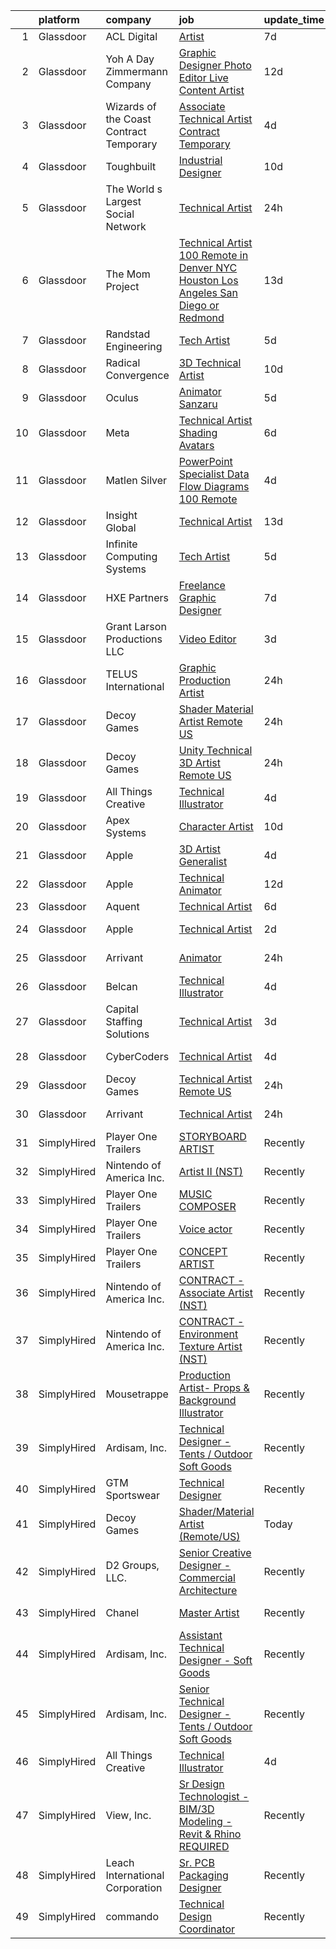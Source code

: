 

|    | platform    | company                                 | job                                                                                                                                                                                                                                                                                                                                                                                                                                                                                                                                                                                                                                                                                                                                                                                                                                                                                                                                                                                                                                                                                                                                                                                                                                                                                                                                                                                                                                                       | update_time   | location             |
|---:|:------------|:----------------------------------------|:----------------------------------------------------------------------------------------------------------------------------------------------------------------------------------------------------------------------------------------------------------------------------------------------------------------------------------------------------------------------------------------------------------------------------------------------------------------------------------------------------------------------------------------------------------------------------------------------------------------------------------------------------------------------------------------------------------------------------------------------------------------------------------------------------------------------------------------------------------------------------------------------------------------------------------------------------------------------------------------------------------------------------------------------------------------------------------------------------------------------------------------------------------------------------------------------------------------------------------------------------------------------------------------------------------------------------------------------------------------------------------------------------------------------------------------------------------|:--------------|:---------------------|
|  1 | Glassdoor   | ACL Digital                             | [Artist](https://www.glassdoor.com/partner/jobListing.htm?pos=108&ao=1110586&s=58&guid=0000018311af67a0aa8244a075b79bc5&src=GD_JOB_AD&t=SR&vt=w&ea=1&cs=1_7b2dea65&cb=1662449051928&jobListingId=1008101620931&cpc=9908D8D4413DBB8A&jrtk=3-0-1gc8qupu9kbm4801-1gc8qupurg2f6800-1e1e6a7596bc3497--6NYlbfkN0Aba5oU64R_O9Kj8y6RMdSSFXuPwn88DcWu9IRDlipDHjxHIIFB0atBqVJ04z1yB38sNRUaQYWnAKEphvg7lL8lXO8IqVxt434Q98Gc7yrsNslHBsmIeBGPsUtenThiWrPmLMkW9YCqY3Q5tb6FPlv2NuSf3xHOCUjiliOOPcFCEuAxpymEIeR4hIwIZU5-Q07HVi_53RtFGjZEILQEgzh9bjWI81jJ7lHuNnaSd-IFj3tjr8uLISkZ0tV67vt1w6zOB7N1usr3o-zeF4r0yoNV_8ZBRwrtsfxOxg1wNIBR5FC6dks-BtiJ-7qoGZQyXYXHB8LewJ4omB8wApof6_M3K_l5PHjvJJaCynAKLl3WDVZH-RF1aQ7RMPNd1E52gMctol1S2uqL2Gupfr4dCmCVG1EoRYDOCrqb1r4oMbrSF7aaGz3YdPiFNFB3AOxie7fYkzQ0tfAQM-h9EX2cpzSw3m21ymhXj4WTwosTtT3GrkBrte_gR_oV)                                                                                                                                                                                                                                                                                                                                                                                                                                                                                                                                                                                                                         | 7d            | Remote               |
|  2 | Glassdoor   | Yoh  A Day   Zimmermann Company         | [Graphic Designer Photo Editor   Live Content Artist](https://www.glassdoor.com/partner/jobListing.htm?pos=119&ao=1110586&s=58&guid=0000018311af67a0aa8244a075b79bc5&src=GD_JOB_AD&t=SR&vt=w&ea=1&cs=1_49c84ada&cb=1662449051930&jobListingId=1008092127841&cpc=155EB9D5185558AF&jrtk=3-0-1gc8qupu9kbm4801-1gc8qupurg2f6800-97c04bff3b3bab67--6NYlbfkN0Ae6Qmv8rNb3d5rEsMPL_plhvilYeiJERi7JqghURwQ9bq2mHgMGRGP2iYP1nqVQ_DIMryfs6BR5EyRixQCSfQQ1MuICmH795knzpaBdGJ9kSIKAtOkBBd-jxD4vAb_KigNpgnSCuBybEGJIMe3pDshcVyifdrpJZTLOeu60HVqNcceI-_ovfmSRkAMrHFc56Nbksu5FQC3_1wL69-0Xy11FQ2vNr-ZQKIV1UHxgxzai8dP6iTH80LtM66yvIf5ErMG1XDDjhDwph02kVwVWSebB21W5AQ3Y3Ol0mnBiEQAwECQ_VLDwD9phiaJ8hZ898yIMUhAmg2azk-PFrxSezttG9Esm6XXBF3Grq4tnYd_WmVJsYgkcemp0-fhFPGMT-blUzGBGO0dt5nz9iCJsbotL6eieI4479fSnuL0I0EDwfBayXvjEz6CK8QrjhJktOEZSNl21YfAwVhNIqzkhr4E8Am1LsX_PFlx9MRrOfpKtw%3D%3D)                                                                                                                                                                                                                                                                                                                                                                                                                                                                                                                                                                                | 12d           | San Diego, CA        |
|  3 | Glassdoor   | Wizards of the Coast Contract Temporary | [Associate Technical Artist  Contract Temporary ](https://www.glassdoor.com/partner/jobListing.htm?pos=125&ao=1136043&s=58&guid=0000018311af67a0aa8244a075b79bc5&src=GD_JOB_AD&t=SR&vt=w&ea=1&cs=1_b8293910&cb=1662449051930&jobListingId=1008111753420&jrtk=3-0-1gc8qupu9kbm4801-1gc8qupurg2f6800-9b60c39768e8b3d2-)                                                                                                                                                                                                                                                                                                                                                                                                                                                                                                                                                                                                                                                                                                                                                                                                                                                                                                                                                                                                                                                                                                                                     | 4d            | Renton, WA           |
|  4 | Glassdoor   | Toughbuilt                              | [Industrial Designer](https://www.glassdoor.com/partner/jobListing.htm?pos=112&ao=1110586&s=58&guid=0000018311af67a0aa8244a075b79bc5&src=GD_JOB_AD&t=SR&vt=w&ea=1&cs=1_cedaff81&cb=1662449051929&jobListingId=1008097155623&cpc=07D58528F3898F33&jrtk=3-0-1gc8qupu9kbm4801-1gc8qupurg2f6800-bd6e057162e15386--6NYlbfkN0C4BDBIIfYywdCnnQWSiy8nzgMXr_T-T3FVOPaJNWu58urVZR_WXMhr7GerRInzqyZodNFCU-1hxePv9TSo5-WxOfosiTA8u4e2wBpH9yUNgJzlsujyNpnDkKT3UNTvNTe6xSC2Izl9AqMOUTGHqiTcG7HVBVyoxSnDnAOWvtqTd7Fg62TqBdCV22qzM1Zolz7dPPzU21LrG_goAby63sRj5pTXfFIiroaCm7xM1nXruWzx0NDuVsYYX4HHKmvg9VjRyI53a4PBh5MLlyeEaYzFis9ueg6aIZJJQPqd6RMJAr-WGj50JpD2KTgm_xYvc1nXyE94PuzXV9HdwDUk_Cd73sW6tfsLvXdq3tUAWuauK01eJWyeGIETkwuChbJgAjllCfdOROd2BfyekduC_a8re7ViI-KwvLHTwl_QdieRVuf4e7qKUiT4bUH2jdmTlTPrLKwMeFoS3LgapUbF2JmUl_sxuuTI9ObD8e9j8dGipmmed4Y3hl1UhcG-uApc5CPOgjETs7He9Q%3D%3D)                                                                                                                                                                                                                                                                                                                                                                                                                                                                                                                                                                                | 10d           | Irvine, CA           |
|  5 | Glassdoor   | The World s Largest Social Network      | [Technical Artist](https://www.glassdoor.com/partner/jobListing.htm?pos=106&ao=1110586&s=58&guid=0000018311af67a0aa8244a075b79bc5&src=GD_JOB_AD&t=SR&vt=w&ea=1&cs=1_4f56a6c3&cb=1662449051928&jobListingId=1008119621893&cpc=2F9DD8B511C89582&jrtk=3-0-1gc8qupu9kbm4801-1gc8qupurg2f6800-965fa4679203ee31--6NYlbfkN0DSgjPPcnEdvoK3uuxfISLALE6pB1FR7YSHOr_tSg5_QGIhoz_2VqUepdcKLBLI_zSAkyoPLr8SW3FfEkHJ_qiI5RDq0LiClGu-LULNv5_viEarxV8-MoCSseMuDOhubK7TesTYt27YKo8C_3i3iI14o1pk30q-Muxtdt3gnS2UzBPJhjqABA_TkoyWI7gpyhttm-ALxTgG7lc3zdUmn6Rk-Q6XpVnnseHpvvC9b0F-3BgK1k9TuvRV_DJShe1xs2UXmD8_qUQgJgWb3Xa0wm5JOQgsIC--vfwcUD-aVZ_THD5D4SWhx2sBIUAnzR88kOq2D38jLsrAKTHWF43PQlu1M8Pst8Fk1-jHGPl7d1kySBCx__Ix_zkECcHha9vuHSLs6io8MAukY5k9UQDhs5_7gWzMWXxnSK3Sxd8d16MVm46Uqa0HF53aKdv_U9PRWSyDVz1NrC32vZgCU-CPbTfAXsFzB96WKv3S8uQNgHj202dsJP9mG6P4z2885fpORA0OKqROMyNUFPycv9HDrSpvjjCXVbvfbkiQdZ1GSRmmillz4xrmbF45rfZatIMlop-aiuBJifPIIZw-aHsIt9Sr)                                                                                                                                                                                                                                                                                                                                                                                                                                                                                                               | 24h           | Houston, TX          |
|  6 | Glassdoor   | The Mom Project                         | [Technical Artist  100  Remote in Denver  NYC  Houston  Los Angeles  San Diego  or Redmond ](https://www.glassdoor.com/partner/jobListing.htm?pos=110&ao=1110586&s=58&guid=0000018311af67a0aa8244a075b79bc5&src=GD_JOB_AD&t=SR&vt=w&cs=1_0bf867aa&cb=1662449051928&jobListingId=1008089604733&cpc=6193B0C32834B022&jrtk=3-0-1gc8qupu9kbm4801-1gc8qupurg2f6800-011df70f7a7e0083--6NYlbfkN0BDp_epf89aHDQhKpPegNJQ_ldQpEFZQsM9OcONMGxWx6pU56EKHF58QjVdAUvn2gWLKv-P-7olP8WnN5Tl5eJV-3PU1jso34-eqFixvDvuZbpYGY0YSDtiMawsPAox5ZPrkJStABbupnqNzMHVIFuuOwxUQLG37_8HhVGileQakx_REKlv5LmT7j80BcN6QQ9uZ18mBRtGKlU_2giLBcjzLmK1SPmAl9-srjUX5xuqXwsN27qKrs--l-Sx1RjAP9PGrFXkwMA1aLZnudzRR-EYhAhJpwSENe_T5fQFsKWO_M1P1F0EHnsNZUQiuQ1StMvtxfIVm8-Q_v2bHGhRnT-0Hm_xREeN280o-hQbcW8ksP2JUsfuu_qdo-6DJL85R2uod-9-QOlaoEynzWQhtTbgN7uWsDO1LSp6Z_uMpKDHafGmyjzzl6OcRh1myqu-1dKBUzzZCs8g-IMwPAOQzo22VkMwcFp0EvD1xCd-F8be65QP0Ja_47TMk0R84sNgBfsxSrGBHOmFNwoGlngPZxFJT7b3Xhtbw52xx_EiTMNDlCEIii-0D5aYR1hy0pGDQjA%3D)                                                                                                                                                                                                                                                                                                                                                                                                                                                            | 13d           | Denver, CO           |
|  7 | Glassdoor   | Randstad Engineering                    | [Tech Artist](https://www.glassdoor.com/partner/jobListing.htm?pos=116&ao=1110586&s=58&guid=0000018311af67a0aa8244a075b79bc5&src=GD_JOB_AD&t=SR&vt=w&ea=1&cs=1_9a17c6f3&cb=1662449051929&jobListingId=1008106187848&cpc=44CD5376B8534B8F&jrtk=3-0-1gc8qupu9kbm4801-1gc8qupurg2f6800-f366e541930d1bd7--6NYlbfkN0BDx217eft1lC7uqItkaModCFPNh_e0lnHdKkvEJecXwu4gIqA7CFTnvSYR8MShG5ZcSLjw79bpDEyNtFCh2lV0QKEIGPyIToWzUngx8TOqu761sETHLhm-p21WDsfE3kQbaR7Ki5QDKtuBQwSuqmlOkcWcOPtosII78uidkQeCd9wgMLZ_TysotPZqRLJ0hHjjcn-8NmtGeH2CBcixdHEaj7-LPVyfZ0svfhuJCqNI_S_BiAw39g5mbXLEaqTt3t9h_ox12VA1JEpJ81nw1zAp8nR_krzvyNQHPABRiqeM4ke1UKvvNo6o2vdFytZTPrdB0iJeKcOy25wqewVDkiHvBfbe7cLTGhWeGa1TrNWXuIdcbvw9OE9yEj4GUjchvxhRMKu6F9jM-unHJf5nSi-RULYUNH_Wxzl2wWjeOie2viU-_DW7evZ9eosnI53VjZJ0yzuI76mvQpb_lkiMsNElWTNHuHwrUGBJvoTGD8iFpCi-jD_0WqrFPcXcnm42TtNU2husgLtDA7kqumqQa9UsELcwGsG3dKl5Ebcl4iqTxofoBfsMzypirWvan93PRJ5wqCzIvZkScFwq54y0WvJFmWVQbm-OygzdBcJpt-KDUI9d6VXx-aQCReuedglkNfA%3D)                                                                                                                                                                                                                                                                                                                                                                                                                                                                      | 5d            | Schenectady, NY      |
|  8 | Glassdoor   | Radical Convergence                     | [3D Technical Artist](https://www.glassdoor.com/partner/jobListing.htm?pos=101&ao=1110586&s=58&guid=0000018311af67a0aa8244a075b79bc5&src=GD_JOB_AD&t=SR&vt=w&ea=1&cs=1_36719f72&cb=1662449051927&jobListingId=1008097066658&cpc=0C1A14C72F2C651E&jrtk=3-0-1gc8qupu9kbm4801-1gc8qupurg2f6800-a7612d726cf5865b--6NYlbfkN0BzyIYrTMR_AjNKh_kvAG8N613gtHPANQ3sdLTkrtBd-8IxFHTpUoltyjy1tpNRjPPxFEkWYV2Yxc-eV4StwXrz5_Po34-jnnJ8neRkcOOMurvGINYfxWdOjrt1Sh_fj-QrliwDMAMgMGKSZ7qj4Jr6xrIa9tka9VuIljn4xbhiNJgbZE4PjBggu8sVHCNB-g19sSwaakxAcC6pExGLWWR2sghSvziF1kjj5zBLr8eoiowcN-UogSPAlTgmdSKiflArEKE9_Cvp13G-b7q9MpM9OXDDh2aEeG9NPJpzclINozx_b6OL5Ah8TjhMSLsrgDv6f65c-RaweatwXQWPx20lcdpqAn--DY2xmsrdJEdx_pCTCu0s9SJYtbVMsQwjpDtlXkLQjs0pU_FtXB87J4yH19v25nGbiJKwVMjCCCpeoZybj-uiVr1Y5PHB_Q4a4qw_uvk24sQeP4DqE4CdOq1_NW5fyaEpVaBJWOP05M8clOQ6hwt8J5532KgeUcqzKmT0t7rgyQrHow%3D%3D)                                                                                                                                                                                                                                                                                                                                                                                                                                                                                                                                                                                | 10d           | Herndon, VA          |
|  9 | Glassdoor   | Oculus                                  | [Animator   Sanzaru](https://www.glassdoor.com/partner/jobListing.htm?pos=114&ao=1110586&s=58&guid=0000018311af67a0aa8244a075b79bc5&src=GD_JOB_AD&t=SR&vt=w&cs=1_724846d1&cb=1662449051928&jobListingId=1008107989369&cpc=0C139D4CAD5A6DB2&jrtk=3-0-1gc8qupu9kbm4801-1gc8qupurg2f6800-75245e87e8db6e8c--6NYlbfkN0DYl4UJW4r1Vl7FEn6T9F-rD9lpC-0oMJVSiWjK_MGUd8e8cHXcpv6KPyjLHZEfqkXwCrjci5IV6ZLm8kPtj3tr1HGtLjURCM6O00QyEjX0TGIouoQRA0h3IAyy6vhZyjWtYu8gn9rv4Bk44rb-dFTX5vcMkCRXyjuQ4w7-7ua_Nr6FAN2nFnxsTn2pw6Xn22NCKxut-gUcDajZnhwGKtTh3HLoz6aR5pb1H76qsqmHIRr-c4zLKF3NCCT6WpBYSn9MHPVMRX1R_cVOuL8W52Y9PXbNLs428QDc9J2t3TS-qd5EoLIThMV6yiM3axp5qg-1JsPu_h8ZJ6epIoHIf6tWOwRrPG-D5pkku1jsAZ8jSqyrpbieTUzCvMHDOLVZpk5202wYCVkK-fN6fMLEM2SQGoIjpzILl-kwvMqkNvct_1vmsPbSKgsHvpoBUa6ISepqJyAO_gFPQV2TX0KMumreyDuKGk9LJK3d8gGDijJXOkG0sBJ5_v20blizplCseVWV7cde5fV99Sq3CY89kZvELw8zXluoBc16QIN4lArtIlu97mpm05QbizTKX9Nzar6Mmykwqjg6lWRI5UnOjnimtffs8IV5L-gWcktMy2KCgttw6pKn1RzjbV78-3aIIYS1tMZm9TqrgUvCJZFUowUCllkVL0ZxwpbfXqZg6s3lCORu88ballE5FrVNvAmE-o2IIvatIqXJjUnKLPx1VzQMoF1KrOBDU8W_DrfQSDUi5lPc1WONK6vqsFiTwAU_md1_n-vwubfGL5vw5EhCZ1vTujxATpUYhassty91uwLznryr4dqq89I0s0C4w57Lu6ms_tHe4yW7UP1gOcOm4v-UGNm7twCy--ejSbKkTciy2xJwQmJp8hn6BoKvxFEdJ0ArPic46ETvnfpzOnOpPFYb66_uGyybryi3CaQP7KUMNFNtpk3bpFNmSzWnO82dK2VYq3jZQzSuMKc3a8Kf7HNOUtmukUFvVkmc3a12RTAZsdJC95EnfSOdgdS_5_4tPHQawyupr3fELh8gu5iQh_OebsKP2RdYb5DlQGNZi-EpyVKIa25_i1dh)                  | 5d            | Remote               |
| 10 | Glassdoor   | Meta                                    | [Technical Artist  Shading  Avatars ](https://www.glassdoor.com/partner/jobListing.htm?pos=103&ao=1110586&s=58&guid=0000018311af67a0aa8244a075b79bc5&src=GD_JOB_AD&t=SR&vt=w&cs=1_71a10a3f&cb=1662449051927&jobListingId=1008104919858&cpc=5EFBB0462F9C6B7A&jrtk=3-0-1gc8qupu9kbm4801-1gc8qupurg2f6800-f15d80185ea8b6cb--6NYlbfkN0DYl4UJW4r1Vl7FEn6T9F-rD9lpC-0oMJVSiWjK_MGUd8e8cHXcpv6KPyjLHZEfqkWmIihMCJXc31fMADfN0gJ7IUkPxhTp1nyQtrbvzomRIl047Bd7eGennDhYyBKwa6LFWtvklSdcE7P7hOAfvItVNb7U6znhKcTIS6fI4UQgWLG352V_IizaADTTqeeBU46CHtIxToHssjhaDcPZA3WYny9jouN7c4F-zZI3Y1Lmvm4d8LD46gfW0l-vGOGhjkHVQC4Jb_ce5qY01_c05J7i-Qbc_FqKtc0uFNBUqZ9RMctnYwuTnZ1yblOSE65BfF2bLzdDfVaghpBlsx4v6YsF0XcDvCN-6JD_5G5D57S4VAwXqLFcFwKwxHXgKcpKHEyVExIUSmVmv-MloYwobK8Hr8oS0S6bnxdMv1-kZqnL1lvO7CO0rW14YX9z1luRaag_dledLp11Gt6icxOZWeg9DRnJMfRRlWgRFn3o8D7DXGRR_FibyMQl8cYKrIBfRqW95-DsR_9bm4hFXFeoUkPH4V8-Vy_6iP3C_9N8K0ENdQgW1ziUYeXnpaTl-iuMl3ifju6a5411j-dzIz3fxfyFO73obgwFK16mhA_NvQ7n0YwcbZYqksdPOleaZaW5Vo07Yw6UsP-qNBL3GQkYYaclnU6qONJ5jYeNyUqZ2vCjHhktFB9MzhMYVQhcx53JDGsMvvsLXwS1DIQZEVKUoQArIrsbKP3YcjftOYwaLdk8frj3lV_rN6Kbfa5HDZafPEMNPfEQpJgInBy0_XmV5ZinJ_wyS_PvjUtsVY0-kmCWIrFBk88MgHLGogH4LBMq0VE5nypuF8POlNrNEklE-EboNGXAzMsEJ6etVIo1-KN0sleK0YO9N69l1Y7T9dfAIQpdfd-jpNEV7I5CdqSKwo2VNCqpFy9ooFxNq168tqdKatEVQGsrZ_ZavX4GfHCZ86Kc5XurQpumKG4ln5ZEiM86jmBvvWEfMgXK--TEglUzjRvU9lw1WaqplKFvizMHLhQNcpNPYzV4DOtemSXnxPIjTr97n3SIO4hG3eCk_J5S8dlkxRm_Rvbq) | 6d            | Remote               |
| 11 | Glassdoor   | Matlen Silver                           | [PowerPoint Specialist   Data Flow Diagrams   100  Remote](https://www.glassdoor.com/partner/jobListing.htm?pos=121&ao=1110586&s=58&guid=0000018311af67a0aa8244a075b79bc5&src=GD_JOB_AD&t=SR&vt=w&ea=1&cs=1_9fb49577&cb=1662449051930&jobListingId=1008111947799&cpc=3DB599BF2F4828F0&jrtk=3-0-1gc8qupu9kbm4801-1gc8qupurg2f6800-eab16866fc9fba4b--6NYlbfkN0ADTliTSg4K3aDxe8vkHVVj5ml6bx8ND6Ab8oliGx3AtQak9O875La2bFZ7Jqdg5u1hR0ihtLqLktPYrQiowh77RCG3FAjsIf-2PZJZy6EJMInafb7bSdZVoH8o2-4b7knh73t0ueW9YDnYPdD--61Kp3l6F9SI5YvNitKsuKWMbzzzb36HDkdMaIodpaMhsl9SUcHq0UMPBkHWBA4io0HQtJuhzQRJt3Tm5cuBTPqOlcZy2yLzztfXNlfg2hNQxbiNyNEdxP9LtOyKSCwtLN6RC9FwMiL2iB0wtZ7_LFAaue1cDfeTPYaAq00ptuDfU8dB0Wiuz1qpiaejApVWsvewEK-ucZpIN7Vi5_nQkB1KpjVVFiRk4HD2AaN7CUWR76QR1LAnjGirGiWqzqTEfl6X1u2PffzXmNHIIRtq1dNlrLvZp3vz9qJlyrnVc3czO9AKBWIRi2rNQwBlr-P10vDlJpCdGdy2U4F_Vb1Zx-LIjFgctU-Ye9gD)                                                                                                                                                                                                                                                                                                                                                                                                                                                                                                                                                                       | 4d            | Charlotte, NC        |
| 12 | Glassdoor   | Insight Global                          | [Technical Artist](https://www.glassdoor.com/partner/jobListing.htm?pos=109&ao=1110586&s=58&guid=0000018311af67a0aa8244a075b79bc5&src=GD_JOB_AD&t=SR&vt=w&ea=1&cs=1_63c8fb40&cb=1662449051928&jobListingId=1008089017679&cpc=42BEC95245890617&jrtk=3-0-1gc8qupu9kbm4801-1gc8qupurg2f6800-a7fbde667ab2a6fc--6NYlbfkN0BKkHZu3wF05EeDimN_p6sYpKCMArvwa95YdH7UpkaBCuXZAtggzO9lGKJZ-EjBDGEdbzM3gPxmlHuICIvOs2FJwMgv4uDhyZtWA_QXg6qexwF2Un89w_ZzG1o_phHsJbMCWJ0eaglmcYnIpDVJcUYPOdMFv_0U6dWcDoK4LiIZ9RnNRVmPJZ3cBoofKbpM5IptgaZwhyPreDyHL_y_anoX1Oi3TUJ_4eulYeKhR7zrPCKQTR3VvowW1TmLYAIcvZjL6U_uqg69_80QtjpjBRuQ3vSOaunxW7KU3Qz2uPxMiMYbI7svXlVnMiRalVmWwjZoW7NZqeCtgG48CND3chNygQQOiXxvzCembvzuSOstAUCgKAf3VsI0ChPJfFrtX_fCbCKd2TOOyl5C5ok2XqQzV03NM9YMOYV40zYwg3sqKYKSamkrdeYegvovwOPWxMXgvS2LBGN2mOySdZkpZ9vxAlfinAN5MeMYcs1QD6uv9zoN_CFperX2xpeVScv9VzI%3D)                                                                                                                                                                                                                                                                                                                                                                                                                                                                                                                                                                                                 | 13d           | Remote               |
| 13 | Glassdoor   | Infinite Computing Systems              | [Tech Artist](https://www.glassdoor.com/partner/jobListing.htm?pos=130&ao=1136043&s=58&guid=0000018311af67a0aa8244a075b79bc5&src=GD_JOB_AD&t=SR&vt=w&ea=1&cs=1_e3646b05&cb=1662449051930&jobListingId=1008105970730&jrtk=3-0-1gc8qupu9kbm4801-1gc8qupurg2f6800-acf13267fac18e7f-)                                                                                                                                                                                                                                                                                                                                                                                                                                                                                                                                                                                                                                                                                                                                                                                                                                                                                                                                                                                                                                                                                                                                                                         | 5d            | Remote               |
| 14 | Glassdoor   | HXE Partners                            | [Freelance Graphic Designer](https://www.glassdoor.com/partner/jobListing.htm?pos=129&ao=1136043&s=58&guid=0000018311af67a0aa8244a075b79bc5&src=GD_JOB_AD&t=SR&vt=w&ea=1&cs=1_61e0beed&cb=1662449051930&jobListingId=1008101505024&jrtk=3-0-1gc8qupu9kbm4801-1gc8qupurg2f6800-7135aea3e10c5d56-)                                                                                                                                                                                                                                                                                                                                                                                                                                                                                                                                                                                                                                                                                                                                                                                                                                                                                                                                                                                                                                                                                                                                                          | 7d            | Remote               |
| 15 | Glassdoor   | Grant Larson Productions  LLC           | [Video Editor](https://www.glassdoor.com/partner/jobListing.htm?pos=105&ao=1110586&s=58&guid=0000018311af67a0aa8244a075b79bc5&src=GD_JOB_AD&t=SR&vt=w&ea=1&cs=1_ab7f8a43&cb=1662449051927&jobListingId=1008113791093&cpc=2CAED5C921A5F994&jrtk=3-0-1gc8qupu9kbm4801-1gc8qupurg2f6800-a45d37a481780356--6NYlbfkN0BSBS2CirgMVZwgtbCv8gu1SBRnAnro82jSX6S-53mZbkNudS8Ubid4y-rlwSTn0DsSTRGDi109R0Mg3Ic8tfY0zx7IO_kjz-glKrP6y7yQsTy7BNqiWjSSyrgQTGNSpkUdr7oOpPMiONr1Ku57FEbRHzemcQB308JcXN-Udhqqh64qwnnX3KqZbkNG6g6AJ5hSM9g1xWAcdzqb5Zm1bfpKiTliMh64Z_qxrbhrDbYxExVxZ1a8nTVO-dKXCcbkgsdhYX9hI-Yl3F4QR0URMK30hvqs4a8nApMPKt76WjDm8C6-i8vlsNQBfaA8LhpONoF_QLwpuk1K4Kzh9Cr0I-yLPBvqH5X9sOhHSMsSqzu3RnzpzqPe7JAu5--FDd40Q62086kUqbhatheBADgV0oXG5CJor4C_3UiFJa8_HOSfqibP0AgW1jPDT2V-xXoJ0IjXULMb0sXEtmKtUGpyTE01BRLbDDQtmr9eHXF7K9Jyng%3D%3D)                                                                                                                                                                                                                                                                                                                                                                                                                                                                                                                                                                                                                       | 3d            | Remote               |
| 16 | Glassdoor   | TELUS International                     | [Graphic Production Artist](https://www.glassdoor.com/partner/jobListing.htm?pos=104&ao=1110586&s=58&guid=0000018311af67a0aa8244a075b79bc5&src=GD_JOB_AD&t=SR&vt=w&cs=1_16fe4503&cb=1662449051927&jobListingId=1008118843738&cpc=C5F9C09AE97B3D2F&jrtk=3-0-1gc8qupu9kbm4801-1gc8qupurg2f6800-dbf9ee7e1128cb83--6NYlbfkN0ASGRjV6jHaJrJgvD6pHK_u_pdnjoX5TfpqQYTEyv8RZWR7Y1XvhvW9_ACQ186pSUgkjj2jmKRB7s_fGAVd6Nt0EKAl41wMjFNei7c6CbObkycd4haijEZh2qkgvuXNUUA3N9h3W0jrSBZd14FFE799YnyE6xOxtZSulJyIKt_UUI3-ML2hKgYScwhZD8Qb7duW547hyuUmdq7dHMSd6vkl-9RM-VLF8pdkTi3c7LYiYMSgKE8D4CojIjjcBRUb8WjvnfPlhp_wRTl5oPw0HBlPTV_7dL0-ajle4I9nL4awpXSM6amTTMH1qbEDj8AHCha1Y_rDBOwXv58nE-6q_e680_uJmRyEHtqSHj7kzwR_jZ7m74yD-UudaN-A1cWUBXFQ86G2eaw_ENDgdf6sFedNuk8sbvvnivMfaPh3AAHiLZ44RxWe0WkfRfwDzRYMaYuudpJsv-hfNvdOwvL0f8Z2vDhm_R5P6DaVIiIor0OumsjL5Ho7LiNtAoHprVrPIcZ9vBiBORs76x0o45zzQcF2meziXBF3fctJuPd4BorkQ118SDicTW6DW1ti8rZu8jY%3D)                                                                                                                                                                                                                                                                                                                                                                                                                                                                                                                             | 24h           | Austin, TX           |
| 17 | Glassdoor   | Decoy Games                             | [Shader Material Artist  Remote US ](https://www.glassdoor.com/partner/jobListing.htm?pos=128&ao=1136043&s=58&guid=0000018311af67a0aa8244a075b79bc5&src=GD_JOB_AD&t=SR&vt=w&ea=1&cs=1_1b404689&cb=1662449051930&jobListingId=1008119531425&jrtk=3-0-1gc8qupu9kbm4801-1gc8qupurg2f6800-a9a38e8225813338-)                                                                                                                                                                                                                                                                                                                                                                                                                                                                                                                                                                                                                                                                                                                                                                                                                                                                                                                                                                                                                                                                                                                                                  | 24h           | Boston, MA           |
| 18 | Glassdoor   | Decoy Games                             | [Unity Technical 3D Artist  Remote US ](https://www.glassdoor.com/partner/jobListing.htm?pos=126&ao=1136043&s=58&guid=0000018311af67a0aa8244a075b79bc5&src=GD_JOB_AD&t=SR&vt=w&ea=1&cs=1_5bba0c37&cb=1662449051930&jobListingId=1008119531451&jrtk=3-0-1gc8qupu9kbm4801-1gc8qupurg2f6800-51e1440b4967bbcd-)                                                                                                                                                                                                                                                                                                                                                                                                                                                                                                                                                                                                                                                                                                                                                                                                                                                                                                                                                                                                                                                                                                                                               | 24h           | Boston, MA           |
| 19 | Glassdoor   | All Things Creative                     | [Technical Illustrator](https://www.glassdoor.com/partner/jobListing.htm?pos=124&ao=1136043&s=58&guid=0000018311af67a0aa8244a075b79bc5&src=GD_JOB_AD&t=SR&vt=w&ea=1&cs=1_77c8b51d&cb=1662449051930&jobListingId=1008111221135&jrtk=3-0-1gc8qupu9kbm4801-1gc8qupurg2f6800-2b3e7b610dd762fa-)                                                                                                                                                                                                                                                                                                                                                                                                                                                                                                                                                                                                                                                                                                                                                                                                                                                                                                                                                                                                                                                                                                                                                               | 4d            | Remote               |
| 20 | Glassdoor   | Apex Systems                            | [Character Artist](https://www.glassdoor.com/partner/jobListing.htm?pos=120&ao=1110586&s=58&guid=0000018311af67a0aa8244a075b79bc5&src=GD_JOB_AD&t=SR&vt=w&ea=1&cs=1_494c1276&cb=1662449051930&jobListingId=1008097719675&cpc=FA84DF7EA1EC2398&jrtk=3-0-1gc8qupu9kbm4801-1gc8qupurg2f6800-967b45367f948e99--6NYlbfkN0DqWjE27Bj7wQp7zwejGyju2OyxUuq4SEucXSyN07WCWejYvQmJsgF2DYF8Y-TYieBtO9Fuiu0neOW4RhmIKIg3-EVwkTh3DhjKIbAXyj4m-mSde_Htv6Su9ibIuD5ujlWP6W86wL5eYYYaW7tz4jSwpO5PAr4CfMs1r1RiN2gTN5-xb5eJ-3ha5REB9786VE_s675w0417_AzPiCFGjsSyncBlN2DigHIugPC9fIa2BZijvs1UwGFO5xOyLhsXDedPG6_ySTM8dpVqJlg2NZT4gpctQDBLY2d5J4DvIYWR5wPw6zuAKnFtGoLT7h2KEfywhq8p55Ckn-MnYlEArvTqQ8Oal8qiPcvAOPZrfbmbuEivm1sYOVFnjjWyUNA37FlgrlyvFmDi1fAFSLGDkLL7dMN139_ppTp_sLzGQebzTT-tlmAOyCK0R-TnZZlQztYS7uptLiLqrxJYNyp25J2dj4tFghkXyx9_q7T9lX7l9KAYC39ekwda4zSrRTZd7gMoEULVARtmLDdY0Yk1jg3tPwMdFYvWlBoEJAnykFgzNTU9wRTMmjNkzs0XjupE5Krjub-EPyLrMDBY8pc8D08KL1eeViq5OpQngvg18foxS-wYQE4X37Wym8pYiDQP30ZirxnilkaIbQ%3D%3D)                                                                                                                                                                                                                                                                                                                                                                                                                                                   | 10d           | Redmond, WA          |
| 21 | Glassdoor   | Apple                                   | [3D Artist Generalist](https://www.glassdoor.com/partner/jobListing.htm?pos=111&ao=1110586&s=58&guid=0000018311af67a0aa8244a075b79bc5&src=GD_JOB_AD&t=SR&vt=w&cs=1_392f1915&cb=1662449051928&jobListingId=1008109245316&cpc=8795CF9063CD573D&jrtk=3-0-1gc8qupu9kbm4801-1gc8qupurg2f6800-d784ba83259f09ea--6NYlbfkN0BvKrLyj5gPmtZO9T8euul8TCxuuKNOtzRJOomxnwSEodTz2Bc-sPZlt2Zgji_QUXGVpwHf65rtEzUPvsInAakSYAvXtNwrGawWajzblR9KaYluJgpvGJQYHK2Kud2q971ApA8xkG0mvc0tqLWOduEoH7jYY7M1INvGwX1IM07wG9-8UMt4KWcypurV-9reXZWgd1esMMk4idH_5vhXRY00X9UgT9Wn9APq9zr1sVI_7ao_bfXpX61JvSRk-CIKknVQ44bF-tzhjJNaFu9628sexhMD8YtMTE5aH3T_4JMYu2I1hxHAvqxctx3_gYqWnFEN8MC_YFS3_fSQzRJ1xdvD8UUcUpQkaG9EGQbevOhVgrBOcyRw4QkFQhB-4ctXdvwMibWYvfAk4KbvRD-tt1wftZUIn7EE1dFanixhTSv7u4Wo7d-I04eGhjY1dgkEvOhspGCxA1QV_8yWB3Fd-d2iE4VRtk_tkyPbm5_KUaMeCy5OWIWl9VqJfZfnoT_Uinh9nctC1vQ8vwiV9zdvFuftOkyyHThR_Tz5veoaCSuAyvX_dgZ5GOUaWLKZ66nFrWEQFqvPg0ewpgNOKPezqjk1iFqzW3jLW89Ddj7r2I61Jje6LD7gD30zBIpEbhKchWw5I20gJvQAb199MPQU6lQ0gXImAridtwrcWAln1ke2KPoOHB8-pwzBnSucQTjVRZY_Tm_Iix4BHbbVl29vD8V60nOV8BhFDEXWj7qTJ-UCIwhCh7NXvGe7D6XGQ9VwZIhabSvPxwk8KjsXMkz_AeTw1bdCyd3CIHb6GMBrZkNot0OC25kxVVho4gwAoLTWFWS78xZXmxofBJsFMLt7YiXvR6VoTysh2BmIpCb-xmPhbQWLas8Qkmefu6OP63MUw5h3s1ClIZNKMwxKUUJOtkJSk04XAmi6k6BUZ3K8uWidnuHukKPVmQI5L4aOVcE1CVU%3D)                                                                                                                                  | 4d            | Cupertino, CA        |
| 22 | Glassdoor   | Apple                                   | [Technical Animator](https://www.glassdoor.com/partner/jobListing.htm?pos=115&ao=1110586&s=58&guid=0000018311af67a0aa8244a075b79bc5&src=GD_JOB_AD&t=SR&vt=w&cs=1_cd103f46&cb=1662449051929&jobListingId=1008090134176&cpc=8795CF9063CD573D&jrtk=3-0-1gc8qupu9kbm4801-1gc8qupurg2f6800-ece259691fc1a187--6NYlbfkN0BvKrLyj5gPmtZO9T8euul8TCxuuKNOtzRJOomxnwSEodTz2Bc-sPZl5OJ9R4TJsNflNR3hHzyZX-64B_UL7IDKvkN6RSaLfddMdiMXoIYHisEk8nKfiYOmfhbtvXYP2gnb84rboCVPymwgfR3ejBeiOQuXxlrPkMA-sOuDSqaXyHuJ1hBhl4DM8FrpiZNy8ZW7WuopZJ_508gfxaDtb8xvsnR6o07OA1WaNB95akxCxYBh6s4ZoWcywiFdwCpq4cCe5Rhfhnd-kZ3tXlwwDO_aUv4855nrGmgcjerLb0HZieuAe8XRauR2zQp6xtrmf53h3w0C2C8TXydEnxi42DlSGzFGjM5XHrNjyNCXrIaPRaRLcWfpxE_LMzEZUX8T6hpukONHyiYQ8_xaGr6gP6xUIXKeCBWZdp3ixz6av9zemFuA0A7DgBNlznlclSXRgUs4_IfZY_iTzMpfdVI0DLEjdhewPy12RQLgOD9CgFSbgnxBcK1s4X3En3bms2uaOi2zKJuGF536nPUFAo7kp0vdSqlhy8TXsVCG3dRNg7BzjoRx_ZFf7W7YaaDHMenDV4xG217sNbHVlwkMSKH7GPErblE4VUrfRHe65UE_6RQCyzh0Owh8nOimfCKrX2TkfJZaFTvGF3Ja-sU1yhiDrVtHcyO-Q4OOyPBSSkLyjclQTiXgay5FeMNpSbQxyBQPuVtuWg1mu1RJLn5gLwmrokwt6ztvOEKp7VkkYWBfEqRUnZzBULbG3dB4ntxYrrRxLkFjaSovuM5y1gr5lOd2xOTG78VdIHBMKlJDjHgE0LZBPlq_9RAj0KSa-N0-LjArCqSzt2ecj5ClXSWrMhq5jiIosHjGyduPk-Ev95u9KMF8-9irOwPdb-35EnrQG11N6pwRuRqzim2tl1dCCYoIHVGRvfMZxv_8z-saSGt_KNnT7re9NhuQX3nI)                                                                                                                                                  | 12d           | Culver City, CA      |
| 23 | Glassdoor   | Aquent                                  | [Technical Artist](https://www.glassdoor.com/partner/jobListing.htm?pos=118&ao=1110586&s=58&guid=0000018311af67a0aa8244a075b79bc5&src=GD_JOB_AD&t=SR&vt=w&cs=1_2aa3806b&cb=1662449051929&jobListingId=1008104453826&cpc=451933188B21919D&jrtk=3-0-1gc8qupu9kbm4801-1gc8qupurg2f6800-1fa9cdc9e73993e3--6NYlbfkN0DMrcEu7yrtATojKJA7cEzGQ3FdRGWLh0CZQInL4ECGI9gD0Wolx9R2EDT7B77c2cRUFFR_9LsM2S6ffF7Xim_fQOdnmUBUFOqa2vFCIMtvrpVYp3QQqm6UG379F_HCo3mUf9MEk0thtNJ2f3zWIP5-D7vsr-zzs3LPNg0gIk62c4-MLOplcTDAZFIK0oNHmitwV0MFXruyW6XN7AwCMD8BbZvpc_ssQilDGlfqCACPX6Zma8g_Qrkcq5e5hfGH27WsRkwAG8Kw_h7YSjG0EcWSqLfZX-MOzaudBogDJXE8NXucoxE1WRXVmcvTW7737SCm3YuE26grP0dY5ro8oXC-Pj-aTkcvLBizvg1skR0fie_cM9Qw1D8dZzqtUi5G0_eMDlQl5Hi-BiUb3_0sS0VngE3MQsZGAS3i3wIJfmXlzsKVJZnMP2MBdpUMxazUW1C7mV_yJRVGdyDwepPrL_jN)                                                                                                                                                                                                                                                                                                                                                                                                                                                                                                                                                                                                                                                    | 6d            | Remote               |
| 24 | Glassdoor   | Apple                                   | [Technical Artist](https://www.glassdoor.com/partner/jobListing.htm?pos=107&ao=1110586&s=58&guid=0000018311af67a0aa8244a075b79bc5&src=GD_JOB_AD&t=SR&vt=w&cs=1_e94dfdd7&cb=1662449051927&jobListingId=1008115940455&cpc=F41FEAB56D215062&jrtk=3-0-1gc8qupu9kbm4801-1gc8qupurg2f6800-cb26aa2800f8e62c--6NYlbfkN0BvKrLyj5gPmtZO9T8euul8TCxuuKNOtzRJOomxnwSEodTz2Bc-sPZl5OJ9R4TJsNdNXIS6AYMhnDeuLeYf09fku5S4BRpx5G7O5UyRcnyXCpoNWCQJTasVh-1zoTv5qa72oX2Jpm-QjlUm8yViOP2qe6gxDs5L8C5fskmGn2Ki_PjjN2F3K7TP1mLxsQL7fWD_ehMjvzdkir7OuaqS0yaBYQyoliEr6erKcunHhyI1BEQQT06Ro68UTMHXSDKkT0gj7bwhQMao-4bJPnM14YoEieGiwT9lri43Jyjmip5S5TWtd195i8oUfmZsR7aWYloizSbffpGKrkTEPw08OXTGHOw-kqa1a_4T9ct4BoGY1PL5O_Lfz8LaBiU-KcruQHUddbiALneQamOsr1BUAQ_R2b0Gb-IVS2Ldw6o94-V7USG1yTRze1eGo1HlFLHsd6xY52m-rcD7dFQ2twiuGu-WvXOLwDxEap_GaWcDTOMa0vLN-yk0NCE80-ykxlGPHcAz2QqYdJ8PuA0W2k_e_DOcGeHrU7-Gi0TZLX9TtIVfHNmE3XHYvP4QuxJmrKi6mWEOhwGovXLJuQabemYkuEoQ8seJVZnOyJNfaUqOLuaHQ1avUGyuWdbPq1ez2FdOzZ_q_1WWzPGi_v9dGyo8z60CYhsJzhneox-LrNXLuzKLDZ6pTeXV-Ay7s3Bs_EfhGorqT_xqXj8MuR7fWPwZxln98g7FcT6NPFBzo6xqhLk4DLGEE31XLUzEgdVRUPihDq6YlirXR0C-_4CNZGTLw7gJQTi9JtccxDsXxFKv1X9K1xG2jA09voqZzfKbmHPJko0NxPHB4yr93iwtwgzTXen8zBZ3yLkuSHC6UH6Z5ZO_DgZcPyfJSfzQDckJR3Jkgzs-Gk7MqyM9TrUaHRt5tZDk-WPKjF5PPm0AEahGqsMViL1ECRwyls0fmw9CdKRiJII%3D)                                                                                                                                      | 2d            | Culver City, CA      |
| 25 | Glassdoor   | Arrivant                                | [Animator](https://www.glassdoor.com/partner/jobListing.htm?pos=102&ao=1110586&s=58&guid=0000018311af67a0aa8244a075b79bc5&src=GD_JOB_AD&t=SR&vt=w&ea=1&cs=1_a6bf5bd2&cb=1662449051927&jobListingId=1008119621888&cpc=8AB0429CAB925439&jrtk=3-0-1gc8qupu9kbm4801-1gc8qupurg2f6800-60b38cdb408b87c6--6NYlbfkN0DSgjPPcnEdvoK3uuxfISLALE6pB1FR7YSHOr_tSg5_QCn410VK5Ds4bQGcKtrI5488Pk4bxQ2hM0f62DXjB9IwoNEDfP_tWDaFFDedtyig2MISYWDVqS0Jb5BUGqksSRsm9rv5wnM6gf1wTVSQHHqGeG4CIIEtdQs3VWeDCYgqsDr4bbaV8UPFwwcNL2uYqucQtfadGeFi9BvnS-68zEe_wcDqWEzSj1R86_9KDsAO_gn6wktC_2a9UmQ0_CoPmJghl-0SbLG4oyVx9Yao1L0DN2m84ISWVLy5QwJf0aOte0NHwoeYwY7fm1vithw_yE3-4UQcTDgGIXbNfxszU9In41aOLIJKm1dY8GzhqldeAnF3Fvad0hq26CFMg1drjGX8T7PFA_R0Z_Xm8HXh7naLoJ7RhPbJFVpuvOzS4VK-a4hOXKbjer6vT9VzJBA6vjMnlOjQgO_uDd-Rwa-JArGjxhfRcTtGlaHHxXTqg1Qg4lEQD3YB6rxVzKDaSf4OX3xiIuhaqOj_ee0lRBFp7tvX8_nYN-lfm4YpcRftlwg-ScMXgBYXLdiue_NUsMVZerNpfmx0tLtp5SbaqkN_7Tzw)                                                                                                                                                                                                                                                                                                                                                                                                                                                                                                                       | 24h           | Los Angeles, CA      |
| 26 | Glassdoor   | Belcan                                  | [Technical Illustrator](https://www.glassdoor.com/partner/jobListing.htm?pos=123&ao=1110586&s=58&guid=0000018311af67a0aa8244a075b79bc5&src=GD_JOB_AD&t=SR&vt=w&ea=1&cs=1_dcb377ad&cb=1662449051930&jobListingId=1008110529448&cpc=9908D8D4413DBB8A&jrtk=3-0-1gc8qupu9kbm4801-1gc8qupurg2f6800-b2dd44e0530e0efe--6NYlbfkN0DXzDzZ1Oulz9LSjzVbF8otUHEujJfFPwzVdyJWZPnyGBC-xHtBtebw1siL0zRHvfNRTyy4nIcp2XZCS3gBO9b5XPb32ZVqxWtfJTId-VE4YtZVsZuy3OQkzmz2RRE9UYTBkNfqESvtM20Ym_PuGJIYzeDG4-rCWIbyLRqhPgeU10QZ-xFhQDuhbXP7NIIqc3ZUdQHfBC4I_9UGlAM4WXtkkS8dovZTLCGtXGc5igt7XGnw3F0RI6y9NmiOOOacRG5r9nJQd0000DsZAvMOZS7DLJ-PtBf9t1xLFVUJfbhhpcK2xi8fpP21Sfizwc2YGvJfP2T1Kgj8G2UilV6mCX7pU67d1dtotaSZcATXqH_SGRE5AE-oRp0kKh6bjjPNkwXc-SbR9g50QB1clV4ed9aBIPfPW_UW0nIWfNkpZ1Kcqj4la5VXVigDxeFsta04141bNrAX-zHdKKpyZcNGlWnJc7BTn3k1KcseRZ9JxF7fp9VxxiLToZWO6ihikJvoKAIVCPyXyIZYjI0jarwVA6dGAq4rwTdZvEsS7eENIy1N6C14zUL6VgpUYUjTI2n1nEZv34K8IxnpJsx7nONujqIAmhxmjJoqS7ZbBE1d_meIOSxOqb7pQBIMcUscz1p1L6AN0U52a6YBE1N-zTNzwxrmp1j_AWovWt0umkSKB4l-JZ1iJDnREwaxGQVx1fD1YPBPUK0zL1a-F2nEHaeaoYTwzdrUMKplWTBtebQCdDMFr-yN9T5m9vpVZDIdqrgQmqD6v5rlxkzQG1W663bxag3a_E61_1Bea5o%3D)                                                                                                                                                                                                                                                                                            | 4d            | Greenville, SC       |
| 27 | Glassdoor   | Capital Staffing Solutions              | [Technical Artist](https://www.glassdoor.com/partner/jobListing.htm?pos=122&ao=1110586&s=58&guid=0000018311af67a0aa8244a075b79bc5&src=GD_JOB_AD&t=SR&vt=w&ea=1&cs=1_b75ed7d9&cb=1662449051930&jobListingId=1008114671926&cpc=AC285F3A3ECA6BB0&jrtk=3-0-1gc8qupu9kbm4801-1gc8qupurg2f6800-76c101e8e13896ef--6NYlbfkN0AHXq2vAVwR3IH7wgnTMdWCa3HguypIXx0DFudX-u0zu6XSU0N9gDGCMsnO9yvyAfOs2bbgAtNOyUpkSAmbg-jestptN1YaIvl65gMksp1jV-wrcvCMEklRriDy5i11f03L1ZkMEPgIIDCMV4B5_NtJLqecVcrd_n9F0TOuAmsQFbHI82l4JTg0Q9wYWs0E-LIujpkyR0NrwXQjxOadQGy5edHBoTOCfEmy4lg9mMwrqTUORqqke0GjfjUL3WDeXstlZGqR6jy3elvwS7fVgwirMHuT9bLFUJVpf3zzXlDaPGJr3XAFDpCzprKLzXv2ZfjzdVzUHf6wtrNoieL0VwbbmCgy_wfRBb2Lyp75CdKF_2-_QdZctJSnNpPOxe1F4kObWjMVzAO0y_zyYxi7X1waJ_gwJZRiLZ0u4YC4F_WASgtEfqK6a_TXPLeP0Y-1eWdtYbAbXT_cAz5oP-M7aVskpVX4KKt7M_n64i_lSuGo69js5aPQI_B_jcr0MO3iNZmK6E1Zga9_-w%3D%3D)                                                                                                                                                                                                                                                                                                                                                                                                                                                                                                                                                                                   | 3d            | Los Angeles, CA      |
| 28 | Glassdoor   | CyberCoders                             | [Technical Artist](https://www.glassdoor.com/partner/jobListing.htm?pos=117&ao=1110586&s=58&guid=0000018311af67a0aa8244a075b79bc5&src=GD_JOB_AD&t=SR&vt=w&ea=1&cs=1_988a78e3&cb=1662449051929&jobListingId=1008111489521&cpc=F4EED0218A761C36&jrtk=3-0-1gc8qupu9kbm4801-1gc8qupurg2f6800-0733abca5602a231--6NYlbfkN0CpFJQzrgRR8WqXWK1qKKEqALWJw739KlKqr2H-MSI4eoBlI4EFrmor2FYZMP3muM0tCR70i6BWoLUkkE75o3Qt80kvN2swcDWSGQFR3oVfcBdVqrrZfw-geOWX5nVnUlC1dpAcYhm_SSLPtelVadoU5mD7eXcTweu7cR62hwMDqB6Rb6brkrqVzEIYOsL7CBEUOL-XLLewzkqnIuisM-qXMqbo6MODr_X3Vq_M0TKkvodt--Z94cOi1e5lgfBrk9vWGi7sNs0mpAOMU9v1hZPSjxP1rEq4lbNOsprH8-FEhaod8es50dGR6vCpvo69NhCZ7E1pSwxxEAKpE9NCEAMWRYbJbhZb7t9-hpKzrt3mUjZIqLymIbS6cDbc-JWwIZTQHCMoqlmzrGymWuyiSnl0gSv2DUc4APW6fLElyM4XRIaHKaqRPKnFl2_byenz5ytvZYwvzcQtmzKj-n6UP5AKix97ZGrOqJKCed-Kzy7id209axxWxB3mqRrEzCj4at2-1iVING6Egl3o_eiioQ4W45QPc336gBSZmNLDxeZoU18nhkksIiIR8_1350D1DLSlX8PsphbSYbY_tXwXRbF9xCFNQyb1EPwJe-o3ifMQn_OFtFkWSBDol_KVHriw2tAmBa4tsdxuQsK24WOFKxiD-c6YVtXrT1g8KSSKxwEi50tF_1N4ehVWu_MEMU-g2tlnAqbc7Ipq38IgSBlas6lLUQUgGZH9aFZ9CG4cCkIBLKaowGJPlYS7W0GhuWS1eDymtbYlBM9jsJheZKbHLKf6GYc98CspN82Xgzqxx9_73RVP04sQTrFuOPzXAMGHTKtucBKTxTp49axnRSIfALhgEO2i_-9lIJA-v3tLXqEHBytwIGb93eZklMMExH-PshT1d179w1EDVsmWVJsa4NJEjmC9-IYxD4pwNiLjR1-eJQVant7LgkTdl6n_oz-OtQbUolQDNqMRburTpeLWUSs2MR0D1cVlTyOhn7_OkHzJkA%3D%3D)                                                                                   | 4d            | Los Angeles, CA      |
| 29 | Glassdoor   | Decoy Games                             | [Technical Artist  Remote US ](https://www.glassdoor.com/partner/jobListing.htm?pos=127&ao=1136043&s=58&guid=0000018311af67a0aa8244a075b79bc5&src=GD_JOB_AD&t=SR&vt=w&ea=1&cs=1_9b7635e7&cb=1662449051930&jobListingId=1008119531421&jrtk=3-0-1gc8qupu9kbm4801-1gc8qupurg2f6800-022d8c124618a47c-)                                                                                                                                                                                                                                                                                                                                                                                                                                                                                                                                                                                                                                                                                                                                                                                                                                                                                                                                                                                                                                                                                                                                                        | 24h           | Boston, MA           |
| 30 | Glassdoor   | Arrivant                                | [Technical Artist](https://www.glassdoor.com/partner/jobListing.htm?pos=113&ao=1110586&s=58&guid=0000018311af67a0aa8244a075b79bc5&src=GD_JOB_AD&t=SR&vt=w&ea=1&cs=1_390ce942&cb=1662449051929&jobListingId=1008119621932&cpc=65CC663E25211861&jrtk=3-0-1gc8qupu9kbm4801-1gc8qupurg2f6800-86105cf95a89ab02--6NYlbfkN0DSgjPPcnEdvoK3uuxfISLALE6pB1FR7YSHOr_tSg5_QGIhoz_2VqUepdcKLBLI_zSAkyoPLr8SW7LVzmtkfv9XsoLB4ICxgpGp2Qox3-ua0R5qkz_ShehJsBmq5V2qhiOf1jSko-TRLCy9IcwmH_wvhPpq-i4Q1K_EvEH8Uyy17TC6fCuWHv2HUR5oBIxRGKJZXnn96DL8GzF_34HdjWa1pFk82CDHPvHak-MaNY0Mupvufpjkgn1L7rFaQzyYwRiL9R-YxSip7BKT3V1MzS-u463XgjhHZdH2HtBJ26hR1HmwlP39Bycx5G7TlgqaNi-6bmtlOzuCnNy5FP6ERpzRTqVuqk4bJV0xC-r6rmLK4DEWgpSpPpjK-CMy-2oBG0AUGUAtVqYffn24DHv1qrXlTnxF9eDLZ8EP_Hc3gYHAS03xWLRBmYiRGmxrguXmXpd_EYf1iSA4AB1FFbYpxCvz-aQnfnzj2P4BGtRIporsG-JP0qkaKFUdAQm4VkSL3UINo5cJp9MAlSvJzKFT3cNez5pTpYi-3dwAs6jwP9equPawBt8A0hz4lEbpi_ogoOOR_UDK_wiZ0g%3D%3D)                                                                                                                                                                                                                                                                                                                                                                                                                                                                                                                   | 24h           | Los Angeles, CA      |
| 31 | SimplyHired | Player One Trailers                     | [STORYBOARD ARTIST](https://www.simplyhired.com/job/WsM3HESh11erc7gbrwmB9wOuLc4G8EpuzkIDIBZRmQv2tJ5MIdyzZQ?q=technical+artist)                                                                                                                                                                                                                                                                                                                                                                                                                                                                                                                                                                                                                                                                                                                                                                                                                                                                                                                                                                                                                                                                                                                                                                                                                                                                                                                            | Recently      | Bellingham, WA       |
| 32 | SimplyHired | Nintendo of America Inc.                | [Artist II (NST)](https://www.simplyhired.com/job/jagxsZTsNAJZdoqacJhCGWYlmUw7vlMqyZZtZKSY-D1uGr9J3soyCw?q=technical+artist)                                                                                                                                                                                                                                                                                                                                                                                                                                                                                                                                                                                                                                                                                                                                                                                                                                                                                                                                                                                                                                                                                                                                                                                                                                                                                                                              | Recently      | Redmond, WA          |
| 33 | SimplyHired | Player One Trailers                     | [MUSIC COMPOSER](https://www.simplyhired.com/job/Q15JfoKbrkv-b2B-w2mK05CTMp4EFK54X0BEOiWYbh53jaGHY360RA?q=technical+artist)                                                                                                                                                                                                                                                                                                                                                                                                                                                                                                                                                                                                                                                                                                                                                                                                                                                                                                                                                                                                                                                                                                                                                                                                                                                                                                                               | Recently      | Bellingham, WA       |
| 34 | SimplyHired | Player One Trailers                     | [Voice actor](https://www.simplyhired.com/job/spDD-EJ3TjYBjE8eMRZ9eEmKaVlWQD6z3yRQeU5qhxOkgExTKczNWQ?q=technical+artist)                                                                                                                                                                                                                                                                                                                                                                                                                                                                                                                                                                                                                                                                                                                                                                                                                                                                                                                                                                                                                                                                                                                                                                                                                                                                                                                                  | Recently      | Bellingham, WA       |
| 35 | SimplyHired | Player One Trailers                     | [CONCEPT ARTIST](https://www.simplyhired.com/job/NHSymmraphyw8uHdSkV5Et_VVAdt0q4UIaYh_zD91KukT2nlM8P-Uw?q=technical+artist)                                                                                                                                                                                                                                                                                                                                                                                                                                                                                                                                                                                                                                                                                                                                                                                                                                                                                                                                                                                                                                                                                                                                                                                                                                                                                                                               | Recently      | Bellingham, WA       |
| 36 | SimplyHired | Nintendo of America Inc.                | [CONTRACT - Associate Artist (NST)](https://www.simplyhired.com/job/jz_chis8vNlChKhg0vtJIKQo_nM1MiVfAlwJyWxG_0Sqt_r6pCLAHg?q=technical+artist)                                                                                                                                                                                                                                                                                                                                                                                                                                                                                                                                                                                                                                                                                                                                                                                                                                                                                                                                                                                                                                                                                                                                                                                                                                                                                                            | Recently      | Redmond, WA          |
| 37 | SimplyHired | Nintendo of America Inc.                | [CONTRACT - Environment Texture Artist (NST)](https://www.simplyhired.com/job/L5B56WS6sEUeKPZfR5XieOnNtu6VMUVEbvWfXRMqmfY5wAR1G0YJoA?q=technical+artist)                                                                                                                                                                                                                                                                                                                                                                                                                                                                                                                                                                                                                                                                                                                                                                                                                                                                                                                                                                                                                                                                                                                                                                                                                                                                                                  | Recently      | Redmond, WA          |
| 38 | SimplyHired | Mousetrappe                             | [Production Artist- Props & Background Illustrator](https://www.simplyhired.com/job/qUFdFG7VtGV5YNxFvoBR_ltmIayKqg5GJIJim-wsMKzBevmQGoqqwA?q=technical+artist)                                                                                                                                                                                                                                                                                                                                                                                                                                                                                                                                                                                                                                                                                                                                                                                                                                                                                                                                                                                                                                                                                                                                                                                                                                                                                            | Recently      | Remote               |
| 39 | SimplyHired | Ardisam, Inc.                           | [Technical Designer - Tents / Outdoor Soft Goods](https://www.simplyhired.com/job/EaaUY8P8CZC-jWtF3gBuBBAHyCWnw5U7xo5UZYeE6UCkveJkbwWE3A?q=technical+artist)                                                                                                                                                                                                                                                                                                                                                                                                                                                                                                                                                                                                                                                                                                                                                                                                                                                                                                                                                                                                                                                                                                                                                                                                                                                                                              | Recently      | Cumberland, WI       |
| 40 | SimplyHired | GTM Sportswear                          | [Technical Designer](https://www.simplyhired.com/job/Zm4qPgwDx3l7TyWhxxFpyFaikJSZkQZj2B5w0JRbms79ett3K_k_8w?q=technical+artist)                                                                                                                                                                                                                                                                                                                                                                                                                                                                                                                                                                                                                                                                                                                                                                                                                                                                                                                                                                                                                                                                                                                                                                                                                                                                                                                           | Recently      | Manhattan, KS        |
| 41 | SimplyHired | Decoy Games                             | [Shader/Material Artist (Remote/US)](https://www.simplyhired.com/job/qNYbQc328BP_2YS6NSaT1rD000WUqgcwyo5J44YclWLH0cltovTLGg?q=technical+artist)                                                                                                                                                                                                                                                                                                                                                                                                                                                                                                                                                                                                                                                                                                                                                                                                                                                                                                                                                                                                                                                                                                                                                                                                                                                                                                           | Today         | Boston, MA           |
| 42 | SimplyHired | D2 Groups, LLC.                         | [Senior Creative Designer - Commercial Architecture](https://www.simplyhired.com/job/Yzphuvu4v4KIeGAg97r-GC4K2aaGuq7WuIAfSSpOBYl9P_dmzDtnLw?q=technical+artist)                                                                                                                                                                                                                                                                                                                                                                                                                                                                                                                                                                                                                                                                                                                                                                                                                                                                                                                                                                                                                                                                                                                                                                                                                                                                                           | Recently      | King of Prussia, PA  |
| 43 | SimplyHired | Chanel                                  | [Master Artist](https://www.simplyhired.com/job/RlyVbRgWAJiGLpBSRoJe8AazEFwd85BJPpg8yX6uS1iLAO5pXtd1nA?q=technical+artist)                                                                                                                                                                                                                                                                                                                                                                                                                                                                                                                                                                                                                                                                                                                                                                                                                                                                                                                                                                                                                                                                                                                                                                                                                                                                                                                                | Recently      | New York, NY         |
| 44 | SimplyHired | Ardisam, Inc.                           | [Assistant Technical Designer - Soft Goods](https://www.simplyhired.com/job/jafiT_EcYBzGnOePu29f_8Ed396Mrh0zNYEUP8FnUnaTsDUh0gefLA?q=technical+artist)                                                                                                                                                                                                                                                                                                                                                                                                                                                                                                                                                                                                                                                                                                                                                                                                                                                                                                                                                                                                                                                                                                                                                                                                                                                                                                    | Recently      | Cumberland, WI       |
| 45 | SimplyHired | Ardisam, Inc.                           | [Senior Technical Designer - Tents / Outdoor Soft Goods](https://www.simplyhired.com/job/kSdToVrQx3BPRBpCk2JhIU0d14q8Vy8EH6MGoL8Ol0v7nzLCHxcr8g?q=technical+artist)                                                                                                                                                                                                                                                                                                                                                                                                                                                                                                                                                                                                                                                                                                                                                                                                                                                                                                                                                                                                                                                                                                                                                                                                                                                                                       | Recently      | Cumberland, WI       |
| 46 | SimplyHired | All Things Creative                     | [Technical Illustrator](https://www.simplyhired.com/job/UqsVW2i-f0pIqUQR-DwCNn4iRlZ3qOS5dEP8qhg0WR6uITdjXNSkxA?q=technical+artist)                                                                                                                                                                                                                                                                                                                                                                                                                                                                                                                                                                                                                                                                                                                                                                                                                                                                                                                                                                                                                                                                                                                                                                                                                                                                                                                        | 4d            | Remote               |
| 47 | SimplyHired | View, Inc.                              | [Sr Design Technologist - BIM/3D Modeling - Revit & Rhino REQUIRED](https://www.simplyhired.com/job/r-EMDI_VtGPS56wqXDwIvVVf9Wc0_fV24JlkHogXp_SHsFRKSxtw7Q?q=technical+artist)                                                                                                                                                                                                                                                                                                                                                                                                                                                                                                                                                                                                                                                                                                                                                                                                                                                                                                                                                                                                                                                                                                                                                                                                                                                                            | Recently      | Milpitas, CA         |
| 48 | SimplyHired | Leach International Corporation         | [Sr. PCB Packaging Designer](https://www.simplyhired.com/job/CY_L3ifU6jHJIruCEt2By_gDJBLASOEM4rp4V4wOYWCvOYRfJANygg?q=technical+artist)                                                                                                                                                                                                                                                                                                                                                                                                                                                                                                                                                                                                                                                                                                                                                                                                                                                                                                                                                                                                                                                                                                                                                                                                                                                                                                                   | Recently      | Buena Park, CA       |
| 49 | SimplyHired | commando                                | [Technical Design Coordinator](https://www.simplyhired.com/job/s8WINT4dhRHW538TpC4ixYqH4bNDw4oIW2rvlfUjlr1MCVa7JkHRgg?q=technical+artist)                                                                                                                                                                                                                                                                                                                                                                                                                                                                                                                                                                                                                                                                                                                                                                                                                                                                                                                                                                                                                                                                                                                                                                                                                                                                                                                 | Recently      | South Burlington, VT |